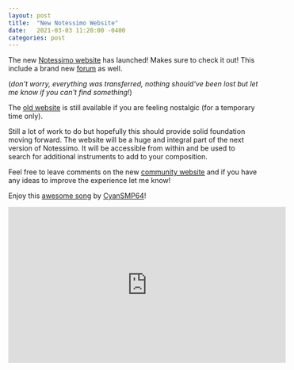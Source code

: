 ```yaml
---
layout: post
title:  "New Notessimo Website"
date:   2021-03-03 11:20:00 -0400
categories: post
---
```

The new [Notessimo website](https://notessimo.net) has launched! Makes sure to check it out! This include a brand new [forum](https://community.notessimo.net) as well.

(*don't worry, everything was transferred, nothing should've been lost but let me know if you can't find something!*)

The [old website](https://archive.notessimo.net) is still available if you are feeling nostalgic (for a temporary time only).

Still a lot of work to do but hopefully this should provide solid foundation moving forward. The website will be a huge and integral part of the next version of Notessimo. It will be accessible from within and be used to search for additional instruments to add to your composition.

Feel free to leave comments on the new [community website](https://community.notessimo.net) and if you have any ideas to improve the experience let me know!

Enjoy this [awesome song](https://notessimo.net/s/5Et6LoXxFi) by [CyanSMP64](https://notessimo.net/u/Wikkid_Vommit)!

<center class="video-wrapper"><iframe width="560" height="315" src="https://www.youtube.com/embed/LgzixW-kiJw" title="YouTube video player" frameborder="0" allow="accelerometer; autoplay; clipboard-write; encrypted-media; gyroscope; picture-in-picture" allowfullscreen></iframe></center>

<br/>
<div id='discourse-comments'></div>

<script type="text/javascript">
  DiscourseEmbed = { discourseUrl: 'https://community.notessimo.net/',
                     discourseEmbedUrl: 'https://jd.boiv.in/post/2021/03/03/new-website.html' };

  (function() {
    var d = document.createElement('script'); d.type = 'text/javascript'; d.async = true;
    d.src = DiscourseEmbed.discourseUrl + 'javascripts/embed.js';
    (document.getElementsByTagName('head')[0] || document.getElementsByTagName('body')[0]).appendChild(d);
  })();
</script>
